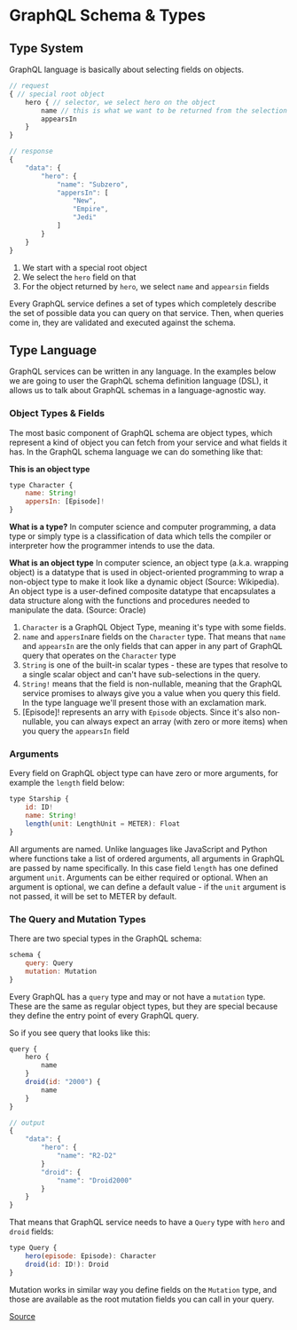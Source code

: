# GraphQL Schema & Types

## Type System

GraphQL language is basically about selecting fields on objects. 

```js
// request
{ // special root object
    hero { // selector, we select hero on the object
        name // this is what we want to be returned from the selection
        appearsIn
    }
}

// response
{
    "data": {
        "hero": {
            "name": "Subzero", 
            "appersIn": [
                "New",
                "Empire",
                "Jedi"
            ]
        }
    }
}
``` 

1. We start with a special root object
2. We select the `hero` field on that
3. For the object returned by `hero`, we select `name` and `appearsin` fields

Every GraphQL service defines a set of types which completely describe the set of possible data you can query on that service. Then, when queries come in, they are validated and executed against the schema.

## Type Language

GraphQL services can be written in any language. In the examples below we are going to user the GraphQL schema definition language (DSL), it allows us to talk about GraphQL schemas in a language-agnostic way.

### Object Types & Fields

The most basic component of GraphQL schema are object types, which represent a kind of object you can fetch from your service and what fields it has. In the GraphQL schema language we can do something like that:


**This is an object type**
```js
type Character {
    name: String!
    appersIn: [Episode]!
}
``` 

**What is a type?**
In computer science and computer programming, a data type or simply type is a classification of data which tells the compiler or interpreter how the programmer intends to use the data.

**What is an object type**
In computer science, an object type (a.k.a. wrapping object) is a datatype that is used in object-oriented programming to wrap a non-object type to make it look like a dynamic object (Source: Wikipedia). An object type is a user-defined composite datatype that encapsulates a data structure along with the functions and procedures needed to manipulate the data. (Source: Oracle)

1. `Character` is a GraphQL Object Type, meaning it's type with some fields.
2. `name` and `appersIn`are fields on the `Character` type. That means that `name` and `appearsIn` are the only fields that can apper in any part of GraphQL query that operates on the `Character` type
3. `String` is one of the built-in scalar types - these are types that resolve to a single scalar object  and can't have sub-selections in the query. 
4. `String!` means that the field is non-nullable, meaning that the GraphQL service promises to always give you a value when you query this field. In the type language we'll present those with an exclamation mark. 
5. [Episode]! represents an arry with `Episode` objects. Since it's also non-nullable, you can always expect an array (with zero or more items) when you query the `appearsIn` field

### Arguments

Every field on GraphQL object type can have zero or more arguments, for example the `length` field below:

```js
type Starship {
    id: ID!
    name: String!
    length(unit: LengthUnit = METER): Float
}
``` 
All arguments are named. Unlike languages like JavaScript and Python where functions take a list of ordered arguments, all arguments in GraphQL are passed by name specifically. In this case field `length` has one defined argument `unit`. Arguments can be either required or optional. When an argument is optional, we can define a default value - if the `unit` argument is not passed, it will be set to METER by default. 

### The Query and Mutation Types

There are two special types in the GraphQL schema:

```js
schema {
    query: Query
    mutation: Mutation
}
```

Every GraphQL has a `query` type and may or not have a `mutation` type. These are the same as regular object types, but they are special because they define the entry point of every GraphQL query. 

So if you see query that looks like this:

```js
query {
    hero {
        name
    }
    droid(id: "2000") {
        name
    }
}

// output
{
    "data": {
        "hero": {
            "name": "R2-D2"
        }
        "droid": {
            "name": "Droid2000"
        }
    }
}
``` 

That means that GraphQL service needs to have a `Query` type with `hero` and `droid` fields:

```js
type Query {
    hero(episode: Episode): Character
    droid(id: ID!): Droid
}
``` 

Mutation works in similar way you define fields on the `Mutation` type, and those are available as the root mutation fields you can call in your query. 



[Source](https://graphql.org/learn/schema/)